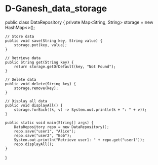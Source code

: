 # D-Ganesh_data_storage

public class DataRepository {
    private Map<String, String> storage = new HashMap<>();

    // Store data
    public void save(String key, String value) {
        storage.put(key, value);
    }

    // Retrieve data
    public String get(String key) {
        return storage.getOrDefault(key, "Not Found");
    }

    // Delete data
    public void delete(String key) {
        storage.remove(key);
    }

    // Display all data
    public void displayAll() {
        storage.forEach((k, v) -> System.out.println(k + ": " + v));
    }

    public static void main(String[] args) {
        DataRepository repo = new DataRepository();
        repo.save("user1", "Alice");
        repo.save("user2", "Bob");
        System.out.println("Retrieve user1: " + repo.get("user1"));
        repo.displayAll();
    }
}
